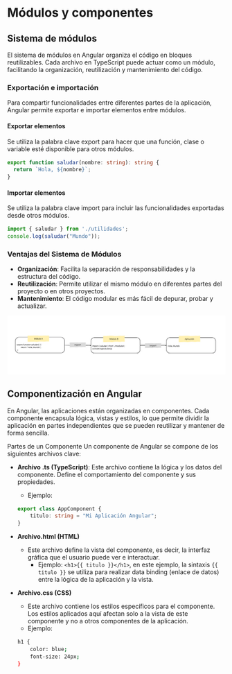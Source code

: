 # Módulos y componentes

## Sistema de módulos
El sistema de módulos en Angular organiza el código en bloques reutilizables. Cada archivo en TypeScript puede actuar como un módulo, facilitando la organización, reutilización y mantenimiento del código.

### Exportación e importación
Para compartir funcionalidades entre diferentes partes de la aplicación, Angular permite exportar e importar elementos entre módulos.

#### Exportar elementos
Se utiliza la palabra clave export para hacer que una función, clase o variable esté disponible para otros módulos.
```typescript
export function saludar(nombre: string): string {
  return `Hola, ${nombre}`;
}
```

#### Importar elementos
Se utiliza la palabra clave import para incluir las funcionalidades exportadas desde otros módulos.
```typescript
import { saludar } from './utilidades';
console.log(saludar("Mundo"));
```

### Ventajas del Sistema de Módulos
- **Organización**: Facilita la separación de responsabilidades y la estructura del código.
- **Reutilización**: Permite utilizar el mismo módulo en diferentes partes del proyecto o en otros proyectos.
- **Mantenimiento**: El código modular es más fácil de depurar, probar y actualizar.

![alt text](image-1.png)

## Componentización en Angular
En Angular, las aplicaciones están organizadas en componentes. Cada componente encapsula lógica, vistas y estilos, lo que permite dividir la aplicación en partes independientes que se pueden reutilizar y mantener de forma sencilla.

Partes de un Componente Un componente de Angular se compone de los siguientes archivos clave:
- **Archivo .ts (TypeScript)**: Este archivo contiene la lógica y los datos del componente. Define el comportamiento del componente y sus propiedades.
    - Ejemplo:
    ```typescript
    export class AppComponent {
        titulo: string = "Mi Aplicación Angular";
    }
    ```
- **Archivo.html (HTML)**
    - Este archivo define la vista del componente, es decir, la interfaz gráfica que el usuario puede ver e interactuar.
        - Ejemplo: `<h1>{{ titulo }}</h1>`, en este ejemplo, la sintaxis `{{ titulo }}` se utiliza para realizar data binding (enlace de datos) entre la lógica de la aplicación y la vista.

- **Archivo.css (CSS)**
    - Este archivo contiene los estilos específicos para el componente. Los estilos aplicados aquí afectan solo a la vista de este componente y no a otros componentes de la aplicación.
    - Ejemplo:
    ```bash
    h1 {
        color: blue;
        font-size: 24px;
    }
    ```